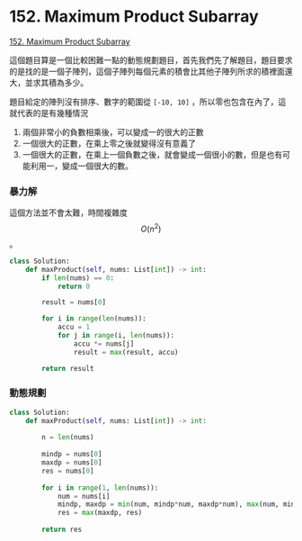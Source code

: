 # 152. Maximum Product Subarray

[152. Maximum Product Subarray](https://leetcode.com/problems/maximum-product-subarray/)

這個題目算是一個比較困難一點的動態規劃題目，首先我們先了解題目，題目要求的是找的是一個子陣列，這個子陣列每個元素的積會比其他子陣列所求的積裡面還大，並求其積為多少。

題目給定的陣列沒有排序、數字的範圍從 `[-10, 10]` ，所以零也包含在內了，這就代表的是有幾種情況

1. 兩個非常小的負數相乘後，可以變成一的很大的正數
2. 一個很大的正數，在乘上零之後就變得沒有意義了
3. 一個很大的正數，在乘上一個負數之後，就會變成一個很小的數，但是也有可能利用一，變成一個很大的數。

### 暴力解

這個方法並不會太難，時間複雜度 $$O(n^2)$$ 。

```python
class Solution:
    def maxProduct(self, nums: List[int]) -> int:
        if len(nums) == 0:
            return 0

        result = nums[0]

        for i in range(len(nums)):
            accu = 1
            for j in range(i, len(nums)):
                accu *= nums[j]
                result = max(result, accu)

        return result
```

### 動態規劃

```python
class Solution:
    def maxProduct(self, nums: List[int]) -> int:
        
        n = len(nums)
        
        mindp = nums[0]
        maxdp = nums[0]
        res = nums[0]
        
        for i in range(1, len(nums)):
            num = nums[i]
            mindp, maxdp = min(num, mindp*num, maxdp*num), max(num, mindp*num, maxdp*num)
            res = max(maxdp, res)
        
        return res
```

